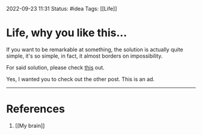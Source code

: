 2022-09-23 11:31
Status: #idea
Tags: [[Life]]

# Life, why you like this...
If you want to be remarkable at something, the solution is actually quite simple, it's so simple, in fact, it almost borders on impossibility. 

For said solution, please check [this](obsidian://open?vault=Slip%20Box&file=Zettelkasten%2FOn%20mediocre%20work) out.

Yes, I wanted you to check out the other post. This is an ad.

---
# References
1. [[My brain]]